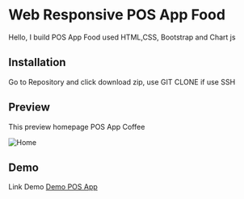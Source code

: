 # Web Responsive POS App Food
Hello, I build POS App Food used HTML,CSS, Bootstrap and Chart js

## Installation
Go to Repository and click download zip, use GIT CLONE if use SSH 

## Preview
This preview homepage POS App Coffee

![Home](https://user-images.githubusercontent.com/58803465/91355101-e4476f00-e817-11ea-8bc5-8caa6103979a.png)

## Demo
Link Demo [Demo POS App](https://clever-feynman-19e524.netlify.app/)
